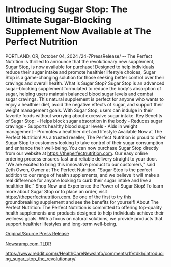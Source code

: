 # Introducing Sugar Stop: The Ultimate Sugar-Blocking Supplement Now Available at The Perfect Nutrition

PORTLAND, OR, October 04, 2024 /24-7PressRelease/ -- The Perfect Nutrition is thrilled to announce that the revolutionary new supplement, Sugar Stop, is now available for purchase! Designed to help individuals reduce their sugar intake and promote healthier lifestyle choices, Sugar Stop is a game-changing solution for those seeking better control over their cravings and overall health.  What is Sugar Stop?  Sugar Stop is an advanced sugar-blocking supplement formulated to reduce the body's absorption of sugar, helping users maintain balanced blood sugar levels and combat sugar cravings. This natural supplement is perfect for anyone who wants to enjoy a healthier diet, avoid the negative effects of sugar, and support their weight management goals. With Sugar Stop, users can indulge in their favorite foods without worrying about excessive sugar intake.  Key Benefits of Sugar Stop:  - Helps block sugar absorption in the body - Reduces sugar cravings - Supports healthy blood sugar levels - Aids in weight management - Promotes a healthier diet and lifestyle  Available Now at The Perfect Nutrition!  As a trusted reseller, The Perfect Nutrition is proud to offer Sugar Stop to customers looking to take control of their sugar consumption and enhance their well-being. You can now purchase Sugar Stop directly from our website at https://theperfectnutrition.com. Our easy online ordering process ensures fast and reliable delivery straight to your door.  "We are excited to bring this innovative product to our customers," said Zeth Owen, Owner at The Perfect Nutrition. "Sugar Stop is the perfect addition to our range of health supplements, and we believe it will make a real difference for anyone looking to curb their sugar intake and live a healthier life."  Shop Now and Experience the Power of Sugar Stop!  To learn more about Sugar Stop or to place an order, visit https://theperfectnutrition.com. Be one of the first to try this groundbreaking supplement and see the benefits for yourself!  About The Perfect Nutrition: The Perfect Nutrition is committed to offering top-quality health supplements and products designed to help individuals achieve their wellness goals. With a focus on natural solutions, we provide products that support healthier lifestyles and long-term well-being. 

[Original/Source Press Release](https://www.24-7pressrelease.com/press-release/514956/introducing-sugar-stop-the-ultimate-sugar-blocking-supplement-now-available-at-the-perfect-nutrition)
                    

[Newsramp.com TLDR](None) 

https://www.reddit.com/r/HealthCareNewsInfo/comments/1fvtdkh/introducing_sugar_stop_the_revolutionary/